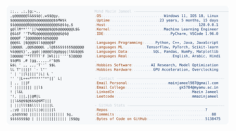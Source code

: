 <picture>
  <source srcset="https://raw.githubusercontent.com/mmazinjameel/mmazinjameel/main/dark_mode.svg?v=1745122294" media="(prefers-color-scheme: dark)">
  <img src="https://raw.githubusercontent.com/mmazinjameel/mmazinjameel/main/light_mode.svg?v=1745122294">
</picture>

